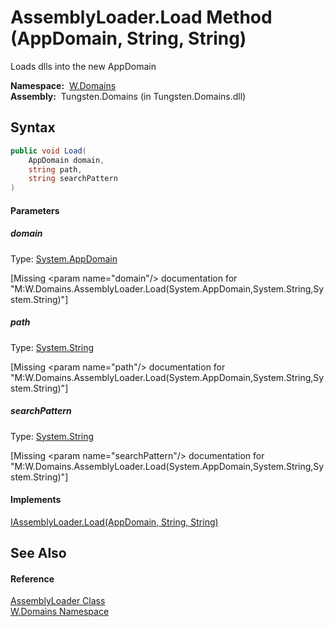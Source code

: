 AssemblyLoader.Load Method (AppDomain, String, String)
======================================================
  Loads dlls into the new AppDomain

  **Namespace:**  [W.Domains][1]  
  **Assembly:**  Tungsten.Domains (in Tungsten.Domains.dll)

Syntax
------

```csharp
public void Load(
	AppDomain domain,
	string path,
	string searchPattern
)
```

#### Parameters

##### *domain*
Type: [System.AppDomain][2]  

[Missing &lt;param name="domain"/> documentation for "M:W.Domains.AssemblyLoader.Load(System.AppDomain,System.String,System.String)"]


##### *path*
Type: [System.String][3]  

[Missing &lt;param name="path"/> documentation for "M:W.Domains.AssemblyLoader.Load(System.AppDomain,System.String,System.String)"]


##### *searchPattern*
Type: [System.String][3]  

[Missing &lt;param name="searchPattern"/> documentation for "M:W.Domains.AssemblyLoader.Load(System.AppDomain,System.String,System.String)"]


#### Implements
[IAssemblyLoader.Load(AppDomain, String, String)][4]  


See Also
--------

#### Reference
[AssemblyLoader Class][5]  
[W.Domains Namespace][1]  

[1]: ../README.md
[2]: http://msdn.microsoft.com/en-us/library/w124b5fa
[3]: http://msdn.microsoft.com/en-us/library/s1wwdcbf
[4]: ../IAssemblyLoader/Load_1.md
[5]: README.md
[6]: ../../_icons/Help.png